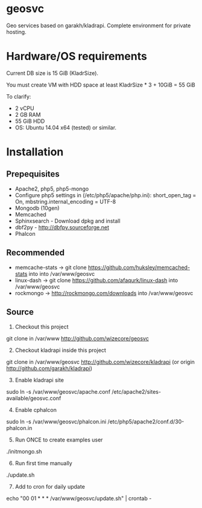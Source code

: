 geosvc
======

Geo services based on garakh/kladrapi. Complete environment for private hosting.

Hardware/OS requirements
===============

Current DB size is 15 GiB (KladrSize).

You must create VM with HDD space at least KladrSize * 3 + 10GiB = 55 GiB

To clarify:
  - 2 vCPU
  - 2 GB RAM
  - 55 GiB HDD
  - OS: Ubuntu 14.04 x64 (tested) or similar.

Installation
============

Prepequisites
---

- Apache2, php5, php5-mongo
- Configure php5 settings in (/etc/php5/apache/php.ini): short_open_tag = On, mbstring.internal_encoding = UTF-8
- Mongodb (10gen)
- Memcached
- Sphinxsearch - Download dpkg and install
- dbf2py - http://dbfpy.sourceforge.net
- Phalcon

Recommended
---
- memcache-stats -> git clone https://github.com/huksley/memcached-stats into  into /var/www/geosvc
- linux-dash -> git clone https://github.com/afaqurk/linux-dash into /var/www/geosvc
- rockmongo -> http://rockmongo.com/downloads into /var/www/geosvc

Source
---

1. Checkout this project

  git clone in /var/www http://github.com/wizecore/geosvc

2. Checkout kladrapi inside this project

  git clone in /var/www/geosvc http://github.com/wizecore/kladrapi (or origin http://github.com/garakh/kladrapi)

3. Enable kladrapi site

  sudo ln -s /var/www/geosvc/apache.conf /etc/apache2/sites-available/geosvc.conf

4. Enable cphalcon

  sudo ln -s /var/www/geosvc/phalcon.ini /etc/php5/apache2/conf.d/30-phalcon.in

5. Run ONCE to create examples user

  ./initmongo.sh

6. Run first time manually

  ./update.sh

7. Add to cron for daily update

  echo "00 01 * * * /var/www/geosvc/update.sh" | crontab -

